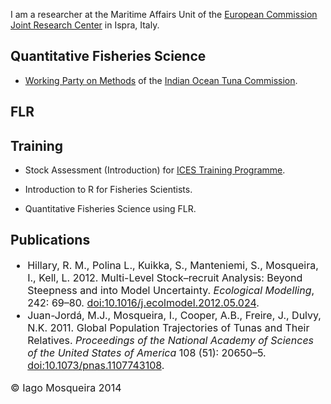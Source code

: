 
I am a researcher at the Maritime Affairs Unit of the [European Commission](http://ec.europa.eu/index_en.htm) [Joint Research Center](https://ec.europa.eu/jrc/) in Ispra, Italy.

## Quantitative Fisheries Science

- [Working Party on Methods](http://iotc.org/science/wp/working-party-methods-wpm) of the [Indian Ocean Tuna Commission](http://iotc.org/).

## FLR

## Training

- Stock Assessment (Introduction) for [ICES Training Programme](http://ices.dk/news-and-events/Training/Pages/default.aspx).

- Introduction to R for Fisheries Scientists.

- Quantitative Fisheries Science using FLR.

## Publications

<font size="3">

- <font size="3">Hillary, R. M., Polina L., Kuikka, S., Manteniemi, S., Mosqueira, I., Kell, L. 2012. Multi-Level Stock–recruit Analysis: Beyond Steepness and into Model Uncertainty. _Ecological Modelling_, 242: 69–80. [doi:10.1016/j.ecolmodel.2012.05.024](http://dx.doi.org/10.1016/j.ecolmodel.2012.05.024).</font>
- <font size="3">Juan-Jordá, M.J., Mosqueira, I., Cooper, A.B., Freire, J., Dulvy, N.K. 2011. Global Population Trajectories of Tunas and Their Relatives. _Proceedings of the National Academy of Sciences of the United States of America_ 108 (51): 20650–5. [doi:10.1073/pnas.1107743108](http://dx.doi.org/10.1073/pnas.1107743108).</font>

&copy; Iago Mosqueira 2014
